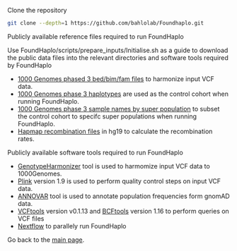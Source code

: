
Clone the repository
```bash
git clone --depth=1 https://github.com/bahlolab/Foundhaplo.git
```
Publicly available reference files required to run FoundHaplo

Use FoundHaplo/scripts/prepare_inputs/Initialise.sh as a guide to download the public data files into the relevant directories and software tools required by FoundHaplo

* [1000 Genomes phased 3 bed/bim/fam files](https://figshare.com/articles/dataset/1000_genomes_phase_3_files_with_SNPs_in_common_with_HapMap3/9208979?file=17838962) to harmonize input VCF data. 
* [1000 Genomes phase 3 haplotypes](http://hgdownload.cse.ucsc.edu/gbdb/hg19/1000Genomes/phase3/) are used as the control cohort when running FoundHaplo.
* [1000 Genomes phase 3 sample names by super population](https://www.internationalgenome.org/data-portal/data-collection/phase-3) to subset the control cohort to specifc super populations when running FoundHaplo.
* [Hapmap recombination files](https://github.com/bahlolab/FoundHaplo/tree/main/input_files/public_data/genetic_map_HapMapII_GRCh37) in hg19 to calculate the recombination rates.

Publicly available software tools required to run FoundHaplo

* [GenotypeHarmonizer](https://github.com/molgenis/systemsgenetics/wiki/Genotype-Harmonizer-Download) tool is used to harmomize input VCF data to 1000Genomes.
* [Plink](https://zzz.bwh.harvard.edu/plink/plink2.shtml) version 1.9 is used to perform quality control steps on input VCF data. 
* [ANNOVAR](https://annovar.openbioinformatics.org/en/latest/user-guide/download/) tool is used to annotate population frequencies form gnomAD data.
* [VCFtools](https://vcftools.github.io/downloads.html) version v0.1.13 and [BCFtools](http://www.htslib.org/download/) version 1.16 to perform queries on VCF files 
* [Nextflow](https://www.nextflow.io/) to parallely run FoundHaplo

Go back to the [main page](https://github.com/bahlolab/FoundHaplo).
